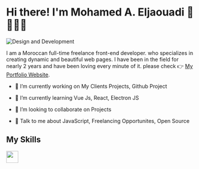 # Hi there! I'm Mohamed A. Eljaouadi 👋 🧑🏻‍💻

![Design and Development](https://www2.0zz0.com/2021/11/16/22/178901555.jpg)

I am a Moroccan full-time freelance front-end developer. who specializes in creating dynamic and beautiful web pages. I have been in the field for nearly 2 years and have been loving every minute of it. please check  👉  [My Portfolio Website](http://eljaouadi.com).

- 🔭 I’m currently working on My Clients Projects, Github Project

- 🌱 I’m currently learning Vue Js, React, Electron JS

- 👯 I’m looking to collaborate on Projects

- 💬 Talk to me about JavaScript, Freelancing Opportunites, Open Source 

## My Skills

<img width ='32px' src ='https://raw.githubusercontent.com/rahulbanerjee26/githubAboutMeGenerator/main/icons/python.svg'>




